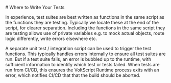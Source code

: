 # Where to Write Your Tests

In experience, test suites are best written as functions in the same script as the functions they are testing. Typically we locate these at the end of the script, for clearer separation. Including the functions in the same script they are testing allows use of private variables e.g. to mock actual objects, route logic differently, write errors elsewhere etc.

A separate unit test / integration script can be used to trigger the test functions. This typically handles errors internally to ensure all test suites are run. But if a test suite fails, an error is bubbled up to the runtime, with sufficient information to identify which test or tests failed. When tests are run from CI/CD, this ensures the VoltScript Runtime process exits with an error, which notifies CI/CD that that the build should be aborted.